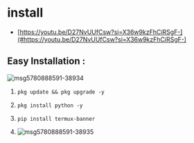 # install

- [https://youtu.be/D27NvUUfCsw?si=X36w9kzFhCiRSgF-](#https://youtu.be/D27NvUUfCsw?si=X36w9kzFhCiRSgF-)

## Easy Installation :
![msg5780888591-38934](https://github.com/user-attachments/assets/c426c8e2-d3f0-4e98-9fbd-4cc53b7bfe91)


1. `pkg update && pkg upgrade -y`

2. `pkg install python -y`

3. `pip install termux-banner`

4. ![msg5780888591-38935](https://github.com/user-attachments/assets/206a06bf-1fd2-4a0f-acad-1d68382a9265)
